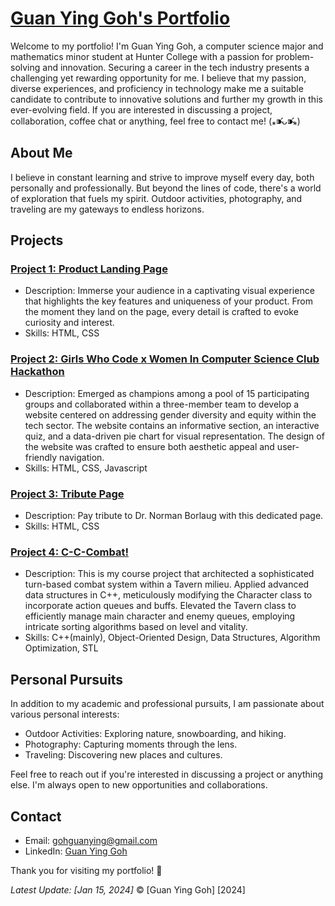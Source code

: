 # [Guan Ying Goh's Portfolio](https://48fd13ef-91bb-4c7d-8a88-e5cee727ee72-00-1bpoh08idrdak.global.replit.dev/)

Welcome to my portfolio! I'm Guan Ying Goh, a computer science major and mathematics minor student at Hunter College with a passion for problem-solving and innovation. Securing a career in the tech industry presents a challenging yet rewarding opportunity for me. I believe that my passion, diverse experiences, and proficiency in technology make me a suitable candidate to contribute to innovative solutions and further my growth in this ever-evolving field. If you are interested in discussing a project, collaboration, coffee chat or anything, feel free to contact me! (⁎⁍̴̛ᴗ⁍̴̛⁎)

## About Me

I believe in constant learning and strive to improve myself every day, both personally and professionally. But beyond the lines of code, there's a world of exploration that fuels my spirit. Outdoor activities, photography, and traveling are my gateways to endless horizons.


## Projects

### [Project 1: Product Landing Page](https://5b044897-edc4-4701-a5e8-d2c33109ad69-00-3qofjipnsfjk2.global.replit.dev/)

- Description: Immerse your audience in a captivating visual experience that highlights the key features and uniqueness of your product. From the moment they land on the page, every detail is crafted to evoke curiosity and interest.
- Skills: HTML, CSS

### [Project 2: Girls Who Code x Women In Computer Science Club Hackathon](https://c342f843-2d3a-468a-9ead-29e01e60c020-00-71vxoe5kd0mn.global.replit.dev/)

- Description: Emerged as champions among a pool of 15 participating groups and collaborated within a three-member team to develop a website centered on addressing gender diversity and equity within the tech sector. The website contains an informative section, an interactive quiz, and a data-driven pie chart for visual representation. The design of the website was crafted to ensure both aesthetic appeal and user-friendly navigation.
- Skills: HTML, CSS, Javascript

### [Project 3: Tribute Page](https://0483659b-bd86-4565-ba13-e4e53b257907-00-15df2pznkwc2g.global.replit.dev/)

- Description: Pay tribute to Dr. Norman Borlaug  with this dedicated page.
- Skills: HTML, CSS

### [Project 4: C-C-Combat!](https://github.com/ying2212/CSCI235-Project)

- Description: This is my course project that architected a sophisticated turn-based combat system within a Tavern milieu. Applied advanced data structures in C++, meticulously modifying the Character class to incorporate action queues and buffs. Elevated the Tavern class to efficiently manage main character and enemy queues, employing intricate sorting algorithms based on level and vitality.
- Skills: C++(mainly), Object-Oriented Design, Data Structures, Algorithm Optimization, STL



## Personal Pursuits

In addition to my academic and professional pursuits, I am passionate about various personal interests:

- Outdoor Activities: Exploring nature, snowboarding, and hiking.
- Photography: Capturing moments through the lens.
- Traveling: Discovering new places and cultures.

Feel free to reach out if you're interested in discussing a project or anything else. I'm always open to new opportunities and collaborations.

## Contact

- Email: [gohguanying@gmail.com](mailto:your.email@example.com)
- LinkedIn: [Guan Ying Goh](https://www.linkedin.com/in/guan-ying-g-723644237/)

Thank you for visiting my portfolio! 🚀

*Latest Update: [Jan 15, 2024]*
© [Guan Ying Goh] [2024]
